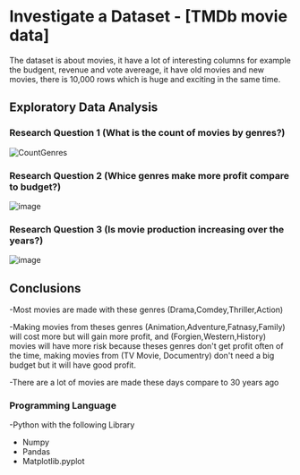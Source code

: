 
# Investigate a Dataset - [TMDb movie data]

 
The dataset is about movies, it have a lot of interesting columns for example the budgent, revenue and vote avereage, it have old movies and new movies, there is 10,000 rows which is huge and exciting in the same time.

## Exploratory Data Analysis

### Research Question 1 (What is the count of movies by genres?)

![CountGenres](https://github.com/Z14Do/Investigate_a_Dataset/assets/105112805/e61ec266-202b-4410-b17e-2de9be5faf04)

### Research Question 2 (Whice genres make more profit compare to budget?)

![image](https://github.com/Z14Do/Investigate_a_Dataset/assets/105112805/a09d233a-dbd6-4cf3-841c-7fb0f32c4e2d)

### Research Question 3 (Is movie production increasing over the years?)

![image](https://github.com/Z14Do/Investigate_a_Dataset/assets/105112805/5ea51f28-b84b-4c2c-a7e6-282aef841a74)

## Conclusions
-Most movies are made with these genres (Drama,Comdey,Thriller,Action)

-Making movies from theses genres (Animation,Adventure,Fatnasy,Family) will cost more but will gain more profit, and (Forgien,Western,History) movies will have more risk because theses genres don't get profit often of the time, making movies from (TV Movie, Documentry) don't need a big budget but it will have good profit.

-There are a lot of movies are made these days compare to 30 years ago

### Programming Language

-Python with the following Library
- Numpy
- Pandas
- Matplotlib.pyplot
